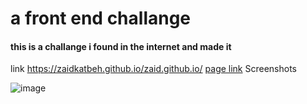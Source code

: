 # a front end challange 

#### this is a challange i found in the internet and made it
link https://zaidkatbeh.github.io/zaid.github.io/
[page link]([https://user-images.githubusercontent.com/72863351/215450642-89caa8ad-bfaf-4e7c-9aac-86dfe0ed06b2.png] "lnik")
Screenshots

![image](/../main/ScreenShots/Screenshot_20230130_122006.png?raw=true "")
